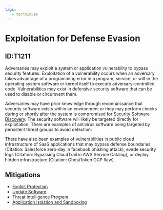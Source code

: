 ```yaml
---
tags:
   - techniques
---
```

# Exploitation for Defense Evasion
## ID:T1211
Adversaries may exploit a system or application vulnerability to bypass security features. Exploitation of a vulnerability occurs when an adversary takes advantage of a programming error in a program, service, or within the operating system software or kernel itself to execute adversary-controlled code. Vulnerabilities may exist in defensive security software that can be used to disable or circumvent them.

Adversaries may have prior knowledge through reconnaissance that security software exists within an environment or they may perform checks during or shortly after the system is compromised for [Security Software Discovery](/mitre/techniques/T1518/001). The security software will likely be targeted directly for exploitation. There are examples of antivirus software being targeted by persistent threat groups to avoid detection.

There have also been examples of vulnerabilities in public cloud infrastructure of SaaS applications that may bypass defense boundaries (Citation: Salesforce zero-day in facebook phishing attack), evade security logs (Citation: Bypassing CloudTrail in AWS Service Catalog), or deploy hidden infrastructure.(Citation: GhostToken GCP flaw)
## Mitigations
* [Exploit Protection](/mitre/mitigations/M1050)
* [Update Software](/mitre/mitigations/M1051)
* [Threat Intelligence Program](/mitre/mitigations/M1019)
* [Application Isolation and Sandboxing](/mitre/mitigations/M1048)
